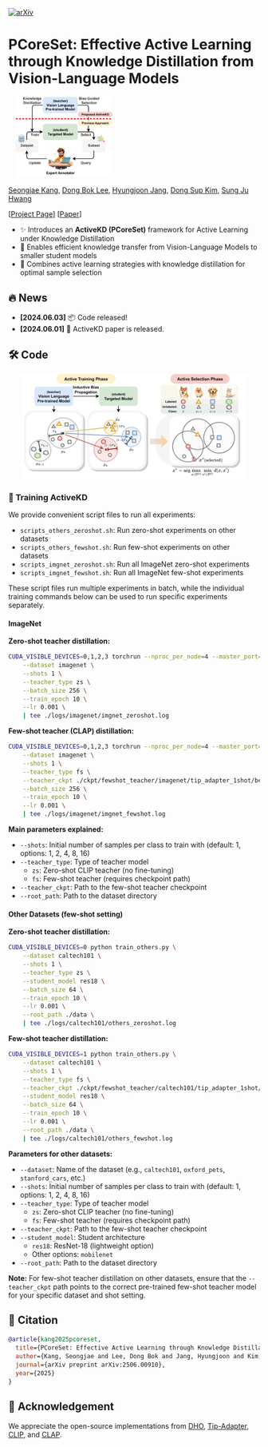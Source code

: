 [![arXiv](https://img.shields.io/badge/arXiv-2506.00910-b31b1b.svg)](https://arxiv.org/abs/2506.00910)

# PCoreSet: Effective Active Learning through Knowledge Distillation from Vision-Language Models

<div style="float: right; margin: 0 0 1em 1em;">
  <img src="figures/concept.png" width="40%">
</div>

[Seongjae Kang](https://erjui.github.io/), [Dong Bok Lee](#), [Hyungjoon Jang](#), [Dong Sup Kim](#), [Sung Ju Hwang](#)

[[Project Page](https://huggingface.co/papers/2506.00910)] [[Paper](https://arxiv.org/abs/2506.00910)]

- ✨ Introduces an **ActiveKD (PCoreSet)** framework for Active Learning under Knowledge Distillation
- 🎯 Enables efficient knowledge transfer from Vision-Language Models to smaller student models
- 🔄 Combines active learning strategies with knowledge distillation for optimal sample selection

## 🔥 News

* **[2024.06.03]** 📦 Code released!
* **[2024.06.01]** 📄 ActiveKD paper is released.

## 🛠️ Code

<div align="center">
  <img src="figures/method.png" width="90%">
</div>

### 🚀 Training ActiveKD

We provide convenient script files to run all experiments:

- `scripts_others_zeroshot.sh`: Run zero-shot experiments on other datasets
- `scripts_others_fewshot.sh`: Run few-shot experiments on other datasets
- `scripts_imgnet_zeroshot.sh`: Run all ImageNet zero-shot experiments
- `scripts_imgnet_fewshot.sh`: Run all ImageNet few-shot experiments

These script files run multiple experiments in batch, while the individual training commands below can be used to run specific experiments separately.

#### ImageNet

**Zero-shot teacher distillation:**
```bash
CUDA_VISIBLE_DEVICES=0,1,2,3 torchrun --nproc_per_node=4 --master_port=29500 train_imgnet.py \
    --dataset imagenet \
    --shots 1 \
    --teacher_type zs \
    --batch_size 256 \
    --train_epoch 10 \
    --lr 0.001 \
    | tee ./logs/imagenet/imgnet_zeroshot.log
```

**Few-shot teacher (CLAP) distillation:**
```bash
CUDA_VISIBLE_DEVICES=0,1,2,3 torchrun --nproc_per_node=4 --master_port=29500 train_imgnet.py \
    --dataset imagenet \
    --shots 1 \
    --teacher_type fs \
    --teacher_ckpt ./ckpt/fewshot_teacher/imagenet/tip_adapter_1shot/best_tip_adapter_F_1shots_round0.pt \
    --batch_size 256 \
    --train_epoch 10 \
    --lr 0.001 \
    | tee ./logs/imagenet/imgnet_fewshot.log
```

**Main parameters explained:**
- `--shots`: Initial number of samples per class to train with (default: 1, options: 1, 2, 4, 8, 16)
- `--teacher_type`: Type of teacher model
  - `zs`: Zero-shot CLIP teacher (no fine-tuning)
  - `fs`: Few-shot teacher (requires checkpoint path)
- `--teacher_ckpt`: Path to the few-shot teacher checkpoint
- `--root_path`: Path to the dataset directory

#### Other Datasets (few-shot setting)

**Zero-shot teacher distillation:**
```bash
CUDA_VISIBLE_DEVICES=0 python train_others.py \
    --dataset caltech101 \
    --shots 1 \
    --teacher_type zs \
    --student_model res18 \
    --batch_size 64 \
    --train_epoch 10 \
    --lr 0.001 \
    --root_path ./data \
    | tee ./logs/caltech101/others_zeroshot.log
```

**Few-shot teacher distillation:**
```bash
CUDA_VISIBLE_DEVICES=1 python train_others.py \
    --dataset caltech101 \
    --shots 1 \
    --teacher_type fs \
    --teacher_ckpt ./ckpt/fewshot_teacher/caltech101/tip_adapter_1shot/best_tip_adapter_F_1shots_round0.pt \
    --student_model res18 \
    --batch_size 64 \
    --train_epoch 10 \
    --lr 0.001 \
    --root_path ./data \
    | tee ./logs/caltech101/others_fewshot.log
```

**Parameters for other datasets:**
- `--dataset`: Name of the dataset (e.g., `caltech101`, `oxford_pets`, `stanford_cars`, etc.)
- `--shots`: Initial number of samples per class to train with (default: 1, options: 1, 2, 4, 8, 16)
- `--teacher_type`: Type of teacher model
  - `zs`: Zero-shot CLIP teacher (no fine-tuning)
  - `fs`: Few-shot teacher (requires checkpoint path)
- `--teacher_ckpt`: Path to the few-shot teacher checkpoint
- `--student_model`: Student architecture
  - `res18`: ResNet-18 (lightweight option)
  - Other options: `mobilenet`
- `--root_path`: Path to the dataset directory

**Note:** For few-shot teacher distillation on other datasets, ensure that the `--teacher_ckpt` path points to the correct pre-trained few-shot teacher model for your specific dataset and shot setting.

</div>

## 📝 Citation

```bibtex
@article{kang2025pcoreset,
  title={PCoreSet: Effective Active Learning through Knowledge Distillation from Vision-Language Models},
  author={Kang, Seongjae and Lee, Dong Bok and Jang, Hyungjoon and Kim, Dongseop and Hwang, Sung Ju},
  journal={arXiv preprint arXiv:2506.00910},
  year={2025}
}
```

## 🙏 Acknowledgement

We appreciate the open-source implementations from [DHO](https://github.com/erjui/DHO), [Tip-Adapter](https://github.com/gaopengcuhk/Tip-Adapter), [CLIP](https://github.com/openai/CLIP), and [CLAP](https://github.com/jusiro/CLAP).
